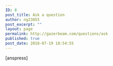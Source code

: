 ```yaml
---
ID: 8
post_title: Ask a question
author: ng23055
post_excerpt: ""
layout: page
permalink: http://gazerbeam.com/questions/ask
published: true
post_date: 2018-07-19 18:54:55
---
```

[anspress]